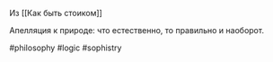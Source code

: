 Из [[Как быть стоиком]]

Апелляция к природе: что естественно, то правильно и наоборот.

#philosophy #logic #sophistry